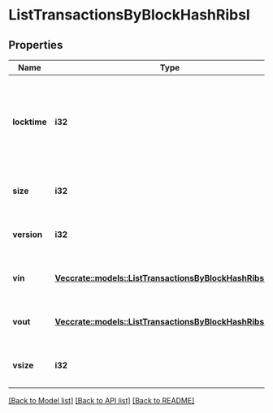 # ListTransactionsByBlockHashRibsl

## Properties

Name | Type | Description | Notes
------------ | ------------- | ------------- | -------------
**locktime** | **i32** | Represents the time at which a particular transaction can be added to the blockchain. | 
**size** | **i32** | Represents the total size of this transaction. | 
**version** | **i32** | Represents transaction version number. | 
**vin** | [**Vec<crate::models::ListTransactionsByBlockHashRibslVin>**](ListTransactionsByBlockHashRIBSL_vin.md) | Represents the transaction inputs. | 
**vout** | [**Vec<crate::models::ListTransactionsByBlockHashRibslVout>**](ListTransactionsByBlockHashRIBSL_vout.md) | Represents the transaction outputs. | 
**vsize** | **i32** | Represents the virtual size of this transaction. | 

[[Back to Model list]](../README.md#documentation-for-models) [[Back to API list]](../README.md#documentation-for-api-endpoints) [[Back to README]](../README.md)


